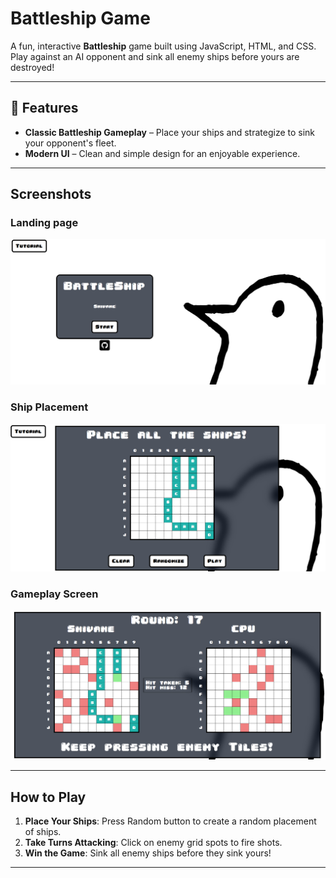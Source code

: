 # Battleship Game

A fun, interactive **Battleship** game built using JavaScript, HTML, and CSS. Play against an AI opponent and sink all enemy ships before yours are destroyed!

---

## 🚀 Features
- **Classic Battleship Gameplay** – Place your ships and strategize to sink your opponent's fleet.
- **Modern UI** – Clean and simple design for an enjoyable experience.


---

## Screenshots

### Landing page
![Gameplay](src/asset/images/1.png)

### Ship Placement  
![Ship Placement](src/asset/images/2.png)

### Gameplay Screen  
![Victory Screen](src/asset/images/3.png)

---

## How to Play
1. **Place Your Ships**: Press Random button to create a random placement of ships.
2. **Take Turns Attacking**: Click on enemy grid spots to fire shots.
3. **Win the Game**: Sink all enemy ships before they sink yours!

---

